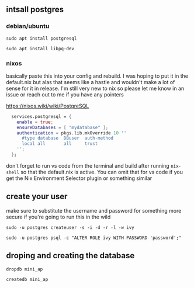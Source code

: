## intsall postgres

### debian/ubuntu

```shell
sudo apt install postgresql
```
```shell
sudo apt install libpq-dev
```

### nixos

basically paste this into your config and rebuild. I was hoping to put it in the default.nix but alas that seems like a hastle and wouldn't make a lot of sense for it in release. I'm still very new to nix so please let me know in an issue or reach out to me if you have any pointers

https://nixos.wiki/wiki/PostgreSQL

```nix
  services.postgresql = {
    enable = true;
    ensureDatabases = [ "mydatabase" ];
    authentication = pkgs.lib.mkOverride 10 ''
      #type database  DBuser  auth-method
      local all       all     trust
    '';
  };
```

don't forget to run vs code from the terminal and build after running `nix-shell` so that the default.nix is active. You can omit that for vs code if you get the Nix Environment Selector plugin or something similar

## create your user 
make sure to substitute the username and password for something more secure if you're going to run this in the wild

```shell
sudo -u postgres createuser -s -i -d -r -l -w ivy
```
```shell
sudo -u postgres psql -c "ALTER ROLE ivy WITH PASSWORD 'password';"
```

## droping and creating the database

```shell
dropdb mini_ap
```
```shell
createdb mini_ap
```
